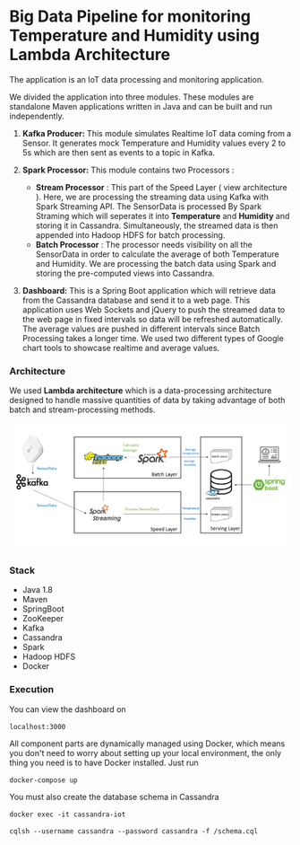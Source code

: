 # Big Data Pipeline for monitoring Temperature and Humidity using Lambda Architecture

The application is an IoT data processing and monitoring application. 

We divided the application into three modules. These modules are standalone Maven applications written in Java and can be built and run independently.

1. **Kafka Producer:** This module simulates Realtime IoT data coming from a Sensor. It generates mock Temperature and Humidity values every 2 to 5s which are then sent as events to a topic in Kafka.

2. **Spark Processor:** This module contains two Processors :
    - **Stream Processor** : This part of the Speed Layer ( view architecture ). Here, we are processing the streaming data using Kafka with Spark Streaming API. The SensorData is processed By Spark Straming which will seperates it into **Temperature** and **Humidity** and storing it in Cassandra. Simultaneously, the streamed data is then appended into Hadoop HDFS for batch processing.
    - **Batch Processor** : The processor needs visibility on all the SensorData in order to calculate the average of both Temperature and Humidity. We are processing the batch data using Spark and storing the pre-computed views into Cassandra.

3. **Dashboard:** This is a Spring Boot application which will retrieve data from the Cassandra database and send it to a web page. This application uses Web Sockets and jQuery to push the streamed data to the web page in fixed intervals so data will be refreshed automatically. The average values are pushed in different intervals since Batch Processing takes a longer time. We used two different types of Google chart tools to showcase realtime and average values.

### Architecture

We used **Lambda architecture** which is a data-processing architecture designed to handle massive quantities of data by taking advantage of both batch and stream-processing methods.

![architecture](https://raw.githubusercontent.com/ShathaCodes/BigData/main/arch.PNG)


### Stack

- Java 1.8
- Maven
- SpringBoot
- ZooKeeper
- Kafka
- Cassandra
- Spark 
- Hadoop HDFS
- Docker

### Execution

You can view the dashboard on
```
localhost:3000
```

All component parts are dynamically managed using Docker, which means you don't need to worry about setting up your local environment, the only thing you need is to have Docker installed. Just run 

```
docker-compose up
```

You must also create the database schema in Cassandra

```
docker exec -it cassandra-iot 
```
```
cqlsh --username cassandra --password cassandra -f /schema.cql
```
